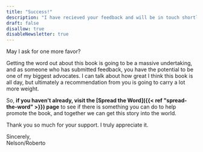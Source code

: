 ```yaml
---
title: "Success!"
description: "I have recieved your feedback and will be in touch shortly, if applicable."
draft: false
disallow: true
disableNewsletter: true
---
```


May I ask for one more favor?

Getting the word out about this book is going to be a massive undertaking, and as someone who has submitted feedback, you have the potential to be one of my biggest advocates. I can talk about how great I think this book is all day, but ultimately a recommendation from you is going to carry a lot more weight.

So, **if you haven't already, visit the [Spread the Word]({{< ref "spread-the-word" >}}) page** to see if there is something you can do to help promote the book, and together we can get this story into the world.

Thank you so much for your support. I truly appreciate it.

Sincerely,<br />Nelson/Roberto

